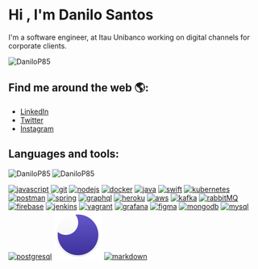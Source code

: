 # Hi , I'm Danilo Santos

I'm a software engineer, at Itau Unibanco working on digital channels for corporate clients.

<p align="center">

![DaniloP85](https://media3.giphy.com/media/qgQUggAC3Pfv687qPC/giphy.gif?cid=790b7611f89cbecec7b72ca0ec8f1cab73593841e48e1ce1&rid=giphy.gif&ct=g)

<p>

## Find me around the web 🌎:

- [LinkedIn](https://www.linkedin.com/in/danilopsnts/)
- [Twitter](https://twitter.com/danilopsnts)
- [Instagram](https://www.instagram.com/dpsnqmk)

## Languages and tools:

![DaniloP85](https://github-readme-stats.vercel.app/api/top-langs?username=DaniloP85&show_icons=true&locale=en&theme=github_dark) ![DaniloP85](https://github-readme-stats.vercel.app/api?username=DaniloP85&show_icons=true&theme=github_dark)

<p align="left"> 

[![javascript](https://www.vectorlogo.zone/logos/javascript/javascript-icon.svg)](https://developer.mozilla.org/en-US/docs/Web/JavaScript)
[![git](https://www.vectorlogo.zone/logos/git-scm/git-scm-icon.svg)](https://git-scm.com/)
[![nodejs](https://www.vectorlogo.zone/logos/nodejs/nodejs-icon.svg)](https://nodejs.org)
[![docker](https://www.vectorlogo.zone/logos/docker/docker-icon.svg)](https://www.docker.com/)
[![java](https://www.vectorlogo.zone/logos/java/java-icon.svg)](https://www.java.com)
[![swift](https://www.vectorlogo.zone/logos/swift/swift-icon.svg)](https://developer.apple.com/swift/)
[![kubernetes](https://www.vectorlogo.zone/logos/kubernetes/kubernetes-icon.svg)](https://kubernetes.io)
[![postman](https://www.vectorlogo.zone/logos/getpostman/getpostman-icon.svg)](https://postman.com)
[![spring](https://www.vectorlogo.zone/logos/springio/springio-icon.svg)](https://spring.io/)
[![graphql](https://www.vectorlogo.zone/logos/graphql/graphql-icon.svg)](https://graphql.org)
[![heroku](https://www.vectorlogo.zone/logos/heroku/heroku-icon.svg)](https://heroku.com)
[![aws](https://www.vectorlogo.zone/logos/amazon_aws/amazon_aws-icon.svg)](https://aws.amazon.com)
[![kafka](https://www.vectorlogo.zone/logos/apache_kafka/apache_kafka-icon.svg)](https://kafka.apache.org/)
[![rabbitMQ](https://www.vectorlogo.zone/logos/rabbitmq/rabbitmq-icon.svg)](https://www.rabbitmq.com)
[![firebase](https://www.vectorlogo.zone/logos/firebase/firebase-icon.svg)](https://firebase.google.com/)
[![jenkins](https://www.vectorlogo.zone/logos/jenkins/jenkins-icon.svg)](https://www.jenkins.io)
[![vagrant](https://www.vectorlogo.zone/logos/vagrantup/vagrantup-icon.svg)](https://www.vagrantup.com/)
[![grafana](https://www.vectorlogo.zone/logos/grafana/grafana-icon.svg)](https://grafana.com)
[![figma](https://www.vectorlogo.zone/logos/figma/figma-icon.svg)](https://www.figma.com/)
[![mongodb](https://www.vectorlogo.zone/logos/mongodb/mongodb-icon.svg)](https://www.mongodb.com/)
[![mysql](https://www.vectorlogo.zone/logos/mysql/mysql-icon.svg)](https://www.mysql.com/)
[![postgresql](https://www.vectorlogo.zone/logos/postgresql/postgresql-icon.svg)](https://www.postgresql.org)
[![insomnia](https://raw.githubusercontent.com/keeferrourke/la-capitaine-icon-theme/8370e7c8f1fbbfdb66f08a325a6c1cd8b932afb3/apps/scalable/insomnia.svg)](https://insomnia.rest/) 
[![markdown](https://www.vectorlogo.zone/logos/markdown-here/markdown-here-icon.svg)](https://www.markdownguide.org/)
</p>
